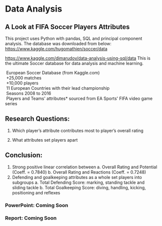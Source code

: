 # Data Analysis
## A Look at FIFA Soccer Players Attributes

This project uses Python with pandas, SQL and principal component analysis.  The database was downloaded from below:
https://www.kaggle.com/hugomathien/soccer/data

https://www.kaggle.com/dimarudov/data-analysis-using-sql/data
This is the ultimate Soccer database for data analysis and machine learning.

 European Soccer Database (from Kaggle.com) <br>
 +25,000 matches <br>
 +10,000 players <br>
 11 European Countries with their lead championship <br>
 Seasons 2008 to 2016 <br>
 Players and Teams' attributes* sourced from EA Sports' FIFA video game series <br>

## Research Questions:

1. Which player’s attribute contributes most to player’s overall rating

2. What attributes set players apart

## Conclusion:

1. Strong positive linear correlation between 
    a. Overall Rating and Potential (Coeff. = 0.7840)
    b. Overall Rating and Reactions (Coeff. = 0.7248)
2. Defending and goalkeeping attributes as a whole set players into subgroups
    a. Total Defending Score: marking, standing tackle and sliding tackle
    b. Total Goalkeeping Score: diving, handling, kicking, positioning and reflexes

### PowerPoint: Coming Soon

### Report: Coming Soon


